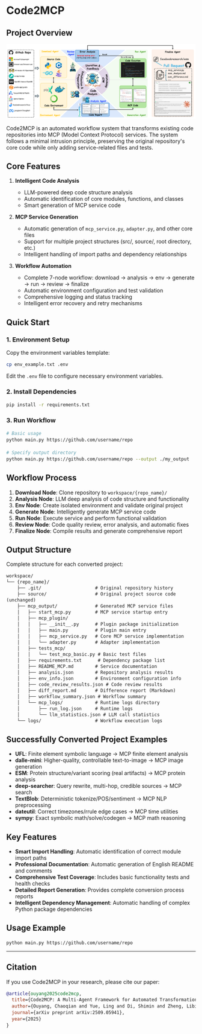 # Code2MCP

## Project Overview

![Code2MCP Workflow Overview](overview.png)

Code2MCP is an automated workflow system that transforms existing code repositories into MCP (Model Context Protocol) services. The system follows a minimal intrusion principle, preserving the original repository's core code while only adding service-related files and tests.

## Core Features

1. **Intelligent Code Analysis**
   - LLM-powered deep code structure analysis
   - Automatic identification of core modules, functions, and classes
   - Smart generation of MCP service code

2. **MCP Service Generation**
   - Automatic generation of `mcp_service.py`, `adapter.py`, and other core files
   - Support for multiple project structures (src/, source/, root directory, etc.)
   - Intelligent handling of import paths and dependency relationships

3. **Workflow Automation**
   - Complete 7-node workflow: download → analysis → env → generate → run → review → finalize
   - Automatic environment configuration and test validation
   - Comprehensive logging and status tracking
   - Intelligent error recovery and retry mechanisms

## Quick Start

### 1. Environment Setup

Copy the environment variables template:
```bash
cp env_example.txt .env
```
Edit the `.env` file to configure necessary environment variables.

### 2. Install Dependencies

```bash
pip install -r requirements.txt
```

### 3. Run Workflow

```bash
# Basic usage
python main.py https://github.com/username/repo

# Specify output directory
python main.py https://github.com/username/repo --output ./my_output
```

## Workflow Process

1. **Download Node**: Clone repository to `workspace/{repo_name}/`
2. **Analysis Node**: LLM deep analysis of code structure and functionality
3. **Env Node**: Create isolated environment and validate original project
4. **Generate Node**: Intelligently generate MCP service code
5. **Run Node**: Execute service and perform functional validation
6. **Review Node**: Code quality review, error analysis, and automatic fixes
7. **Finalize Node**: Compile results and generate comprehensive report

## Output Structure

Complete structure for each converted project:

```text
workspace/
└── {repo_name}/
    ├── .git/                    # Original repository history
    ├── source/                  # Original project source code (unchanged)
    ├── mcp_output/              # Generated MCP service files
    │   ├── start_mcp.py         # MCP service startup entry
    │   ├── mcp_plugin/
    │   │   ├── __init__.py      # Plugin package initialization
    │   │   ├── main.py          # Plugin main entry
    │   │   ├── mcp_service.py   # Core MCP service implementation
    │   │   └── adapter.py       # Adapter implementation
    │   ├── tests_mcp/
    │   │   └── test_mcp_basic.py # Basic test files
    │   ├── requirements.txt      # Dependency package list
    │   ├── README_MCP.md        # Service documentation
    │   ├── analysis.json        # Repository analysis results
    │   ├── env_info.json        # Environment configuration info
    │   ├── code_review_results.json # Code review results
    │   ├── diff_report.md       # Difference report (Markdown)
    │   ├── workflow_summary.json # Workflow summary
    │   └── mcp_logs/            # Runtime logs directory
    │       ├── run_log.json     # Runtime logs
    │       └── llm_statistics.json # LLM call statistics
    └── logs/                    # Workflow execution logs
```

## Successfully Converted Project Examples

- **UFL**: Finite element symbolic language → MCP finite element analysis
- **dalle-mini**: Higher-quality, controllable text-to-image → MCP image generation
- **ESM**: Protein structure/variant scoring (real artifacts) → MCP protein analysis
- **deep-searcher**: Query rewrite, multi-hop, credible sources → MCP search
- **TextBlob**: Deterministic tokenize/POS/sentiment → MCP NLP preprocessing
- **dateutil**: Correct timezones/rrule edge cases → MCP time utilities
- **sympy**: Exact symbolic math/solve/codegen → MCP math reasoning

## Key Features

- **Smart Import Handling**: Automatic identification of correct module import paths
- **Professional Documentation**: Automatic generation of English README and comments
- **Comprehensive Test Coverage**: Includes basic functionality tests and health checks
- **Detailed Report Generation**: Provides complete conversion process reports
- **Intelligent Dependency Management**: Automatic handling of complex Python package dependencies

## Usage Example

```bash
python main.py https://github.com/username/repo
```

-----

## Citation

If you use Code2MCP in your research, please cite our paper:

```bibtex
@article{ouyang2025code2mcp,
  title={Code2MCP: A Multi-Agent Framework for Automated Transformation of Code Repositories into Model Context Protocol Services},
  author={Ouyang, Chaoqian and Yue, Ling and Di, Shimin and Zheng, Libin and Pan, Shaowu and Zhang, Min-Ling},
  journal={arXiv preprint arXiv:2509.05941},
  year={2025}
}
```



